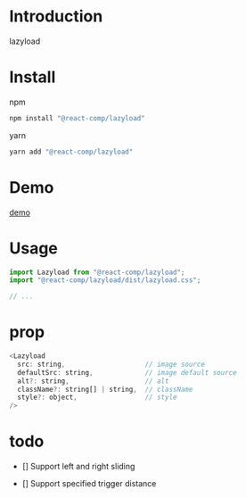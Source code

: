 # Introduction

lazyload

# Install

npm

```bash
npm install "@react-comp/lazyload"
```

yarn

```bash
yarn add "@react-comp/lazyload"
```

# Demo

[demo](https://react-comp.github.io/lazyload/)

# Usage

```js
import Lazyload from "@react-comp/lazyload";
import "@react-comp/lazyload/dist/lazyload.css";

// ...
```

# prop

```js
<Lazyload
  src: string,                    // image source
  defaultSrc: string,             // image default source
  alt?: string,                   // alt
  className?: string[] | string,  // className
  style?: object,                 // style
/>
```

# todo

- [] Support left and right sliding

- [] Support specified trigger distance